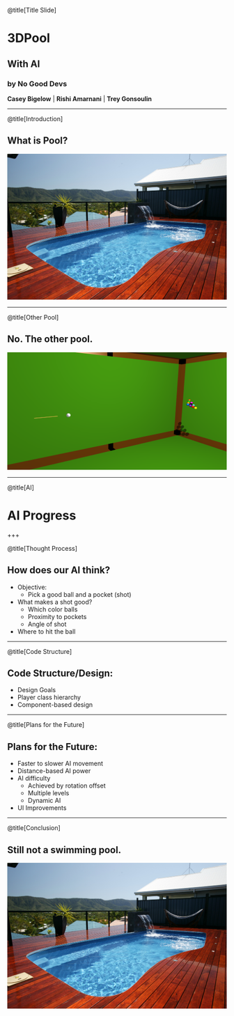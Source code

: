 @title[Title Slide]

# 3DPool
## With AI
### by No Good Devs
**Casey Bigelow** | **Rishi Amarnani** | **Trey Gonsoulin**

---

@title[Introduction]

## What is Pool?
![SwimmingPool](presentation/pool.jpg)

---

@title[Other Pool]
## No. The other pool.
![Background](material/ThreeDPoolBackground.png)

---

@title[AI]

# AI Progress

+++

@title[Thought Process]

## How does our AI think?
 - Objective:
	- Pick a good ball and a pocket (shot)
 - What makes a shot good?
	- Which color balls
 	- Proximity to pockets
	- Angle of shot
 - Where to hit the ball

---

@title[Code Structure]

## Code Structure/Design:
 - Design Goals
 - Player class hierarchy
 - Component-based design

---

@title[Plans for the Future]

## Plans for the Future:
 - Faster to slower AI movement
 - Distance-based AI power
 - AI difficulty
	- Achieved by rotation offset
	- Multiple levels
	- Dynamic AI
 - UI Improvements

---

@title[Conclusion]

## Still not a swimming pool.
![SwimmingPool](presentation/pool.jpg)


